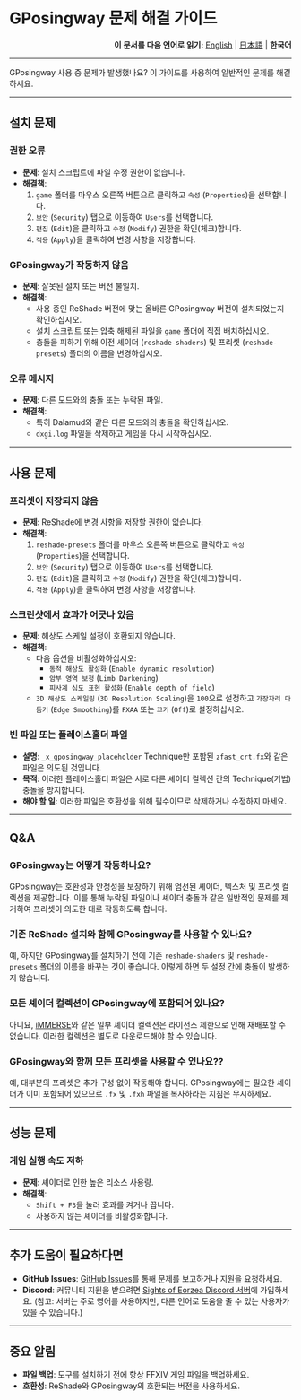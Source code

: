 # GPosingway 문제 해결 가이드

<div align="right">
  <b>이 문서를 다음 언어로 읽기:</b>
  <a href="./troubleshooting.md">English</a> | 
  <a href="./troubleshooting.ja.md">日本語</a> | 
  <b>한국어</b> 
</div>

---

GPosingway 사용 중 문제가 발생했나요? 이 가이드를 사용하여 일반적인 문제를 해결하세요.

---

## 설치 문제

### 권한 오류
- **문제**: 설치 스크립트에 파일 수정 권한이 없습니다.
- **해결책**:
  1. `game` 폴더를 마우스 오른쪽 버튼으로 클릭하고 `속성` (`Properties`)을 선택합니다.
  2. `보안` (`Security`) 탭으로 이동하여 `Users`를 선택합니다.
  3. `편집` (`Edit`)을 클릭하고 `수정` (`Modify`) 권한을 확인(체크)합니다.
  4. `적용` (`Apply`)을 클릭하여 변경 사항을 저장합니다.

### GPosingway가 작동하지 않음
- **문제**: 잘못된 설치 또는 버전 불일치.
- **해결책**:
  - 사용 중인 ReShade 버전에 맞는 올바른 GPosingway 버전이 설치되었는지 확인하십시오.
  - 설치 스크립트 또는 압축 해제된 파일을 `game` 폴더에 직접 배치하십시오.
  - 충돌을 피하기 위해 이전 셰이더 (`reshade-shaders`) 및 프리셋 (`reshade-presets`) 폴더의 이름을 변경하십시오.

### 오류 메시지
- **문제**: 다른 모드와의 충돌 또는 누락된 파일.
- **해결책**:
  - 특히 Dalamud와 같은 다른 모드와의 충돌을 확인하십시오.
  - `dxgi.log` 파일을 삭제하고 게임을 다시 시작하십시오.

---

## 사용 문제

### 프리셋이 저장되지 않음
- **문제**: ReShade에 변경 사항을 저장할 권한이 없습니다.
- **해결책**:
  1. `reshade-presets` 폴더를 마우스 오른쪽 버튼으로 클릭하고 `속성` (`Properties`)을 선택합니다.
  2. `보안` (`Security`) 탭으로 이동하여 `Users`를 선택합니다.
  3. `편집` (`Edit`)을 클릭하고 `수정` (`Modify`) 권한을 확인(체크)합니다.
  4. `적용` (`Apply`)을 클릭하여 변경 사항을 저장합니다.

### 스크린샷에서 효과가 어긋나 있음
- **문제**: 해상도 스케일 설정이 호환되지 않습니다.
- **해결책**:
  - 다음 옵션을 비활성화하십시오:
    - `동적 해상도 활성화` (`Enable dynamic resolution`)
    - `암부 영역 보정` (`Limb Darkening`)
    - `피사계 심도 표현 활성화` (`Enable depth of field`)
  - `3D 해상도 스케일링` (`3D Resolution Scaling`)을 `100`으로 설정하고 `가장자리 다듬기` (`Edge Smoothing`)를 `FXAA` 또는 `끄기` (`Off`)로 설정하십시오.

### 빈 파일 또는 플레이스홀더 파일
- **설명**: `_x_gposingway_placeholder` Technique만 포함된 `zfast_crt.fx`와 같은 파일은 의도된 것입니다.
- **목적**: 이러한 플레이스홀더 파일은 서로 다른 셰이더 컬렉션 간의 Technique(기법) 충돌을 방지합니다.
- **해야 할 일**: 이러한 파일은 호환성을 위해 필수이므로 삭제하거나 수정하지 마세요.

---

## Q&A

### GPosingway는 어떻게 작동하나요?
GPosingway는 호환성과 안정성을 보장하기 위해 엄선된 셰이더, 텍스처 및 프리셋 컬렉션을 제공합니다. 이를 통해 누락된 파일이나 셰이더 충돌과 같은 일반적인 문제를 제거하여 프리셋이 의도한 대로 작동하도록 합니다.

### 기존 ReShade 설치와 함께 GPosingway를 사용할 수 있나요?
예, 하지만 GPosingway를 설치하기 전에 기존 `reshade-shaders` 및 `reshade-presets` 폴더의 이름을 바꾸는 것이 좋습니다. 이렇게 하면 두 설정 간에 충돌이 발생하지 않습니다.

### 모든 셰이더 컬렉션이 GPosingway에 포함되어 있나요?
아니요, [iMMERSE](https://github.com/martymcmodding/iMMERSE/blob/main/LICENSE)와 같은 일부 셰이더 컬렉션은 라이선스 제한으로 인해 재배포할 수 없습니다. 이러한 컬렉션은 별도로 다운로드해야 할 수 있습니다.

### GPosingway와 함께 모든 프리셋을 사용할 수 있나요??
예, 대부분의 프리셋은 추가 구성 없이 작동해야 합니다. GPosingway에는 필요한 셰이더가 이미 포함되어 있으므로 `.fx` 및 `.fxh` 파일을 복사하라는 지침은 무시하세요.

---

## 성능 문제

### 게임 실행 속도 저하
- **문제**: 셰이더로 인한 높은 리소스 사용량.
- **해결책**:
  - `Shift + F3`을 눌러 효과를 켜거나 끕니다.
  - 사용하지 않는 셰이더를 비활성화합니다.

---

## 추가 도움이 필요하다면
- **GitHub Issues**: [GitHub Issues](https://github.com/gposingway/gposingway/issues)를 통해 문제를 보고하거나 지원을 요청하세요.
- **Discord**: 커뮤니티 지원을 받으려면 [Sights of Eorzea Discord 서버](https://discord.com/servers/sights-of-eorzea-1124828911700811957)에 가입하세요. (참고: 서버는 주로 영어를 사용하지만, 다른 언어로 도움을 줄 수 있는 사용자가 있을 수 있습니다.)

---

## 중요 알림
- **파일 백업**: 도구를 설치하기 전에 항상 FFXIV 게임 파일을 백업하세요.
- **호환성**: ReShade와 GPosingway의 호환되는 버전을 사용하세요.
